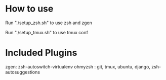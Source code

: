 # How to use

Run "./setup_zsh.sh" to use zsh and zgen

Run "./setup_tmux.sh" to use tmux conf

# Included Plugins
zgen: zsh-autoswitch-virtualenv
ohmyzsh : git, tmux, ubuntu, django, zsh-autosuggestions

